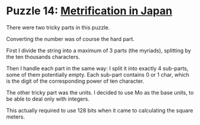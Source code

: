 # Puzzle 14: [Metrification in Japan](https://i18n-puzzles.com/puzzle/14/)

There were two tricky parts in this puzzle.

Converting the number was of course the hard part.

First I divide the string into a maximum of 3 parts (the myriads), splitting by the ten thousands characters.

Then I handle each part in the same way: I split it into exactly 4 sub-parts, some of them potentially empty. Each sub-part contains 0 or 1 char, which is the digit of the corresponding power of ten character.

The other tricky part was the units. I decided to use Mo as the base units, to be able to deal only with integers.

This actually required to use 128 bits when it came to calculating the square meters.

